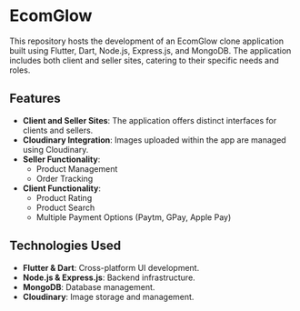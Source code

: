 # EcomGlow

This repository hosts the development of an EcomGlow clone application built using Flutter, Dart, Node.js, Express.js, and MongoDB. The application includes both client and seller sites, catering to their specific needs and roles.

## Features

- **Client and Seller Sites**: The application offers distinct interfaces for clients and sellers.
- **Cloudinary Integration**: Images uploaded within the app are managed using Cloudinary.
- **Seller Functionality**:
  - Product Management
  - Order Tracking
- **Client Functionality**:
  - Product Rating
  - Product Search
  - Multiple Payment Options (Paytm, GPay, Apple Pay)

## Technologies Used

- **Flutter & Dart**: Cross-platform UI development.
- **Node.js & Express.js**: Backend infrastructure.
- **MongoDB**: Database management.
- **Cloudinary**: Image storage and management.

